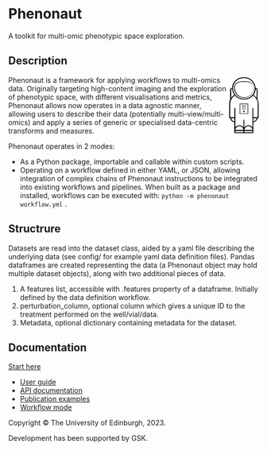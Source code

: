 # Phenonaut

A toolkit for multi-omic phenotypic space exploration. 


## Description
<img style="float: right;" src="phenonaut.png">

Phenonaut is a framework for applying workflows to multi-omics data. Originally targeting high-content imaging and the exploration of phenotypic space, with different visualisations and metrics, Phenonaut allows now operates in a data agnostic manner, allowing users to describe their data (potentially multi-view/multi-omics) and apply a series of generic or specialised data-centric transforms and measures.  

Phenonaut operates in 2 modes:

- As a Python package, importable and callable within custom scripts.
- Operating on a workflow defined in either YAML, or JSON, allowing integration of complex chains of Phenonaut instructions to be integrated into existing workflows and pipelines. When built as a package and installed, workflows can be executed with:
```python -m phenonaut workflow.yml``` .


## Structrure
Datasets are read into the dataset class, aided by a yaml file describing the underlying data (see config/ for example yaml data definition files). Pandas dataframes are created representing the data (a Phenonaut object may hold multiple dataset objects), along with two additional pieces of data. 
1) A features list, accessible with .features property of a dataframe. Initially defined by the data definition workflow.
2) perturbation_column, optional column which gives a unique ID to the treatment performed on the well/vial/data.
3) Metadata, optional dictionary containing metadata for the dataset.

## Documentation

[Start here](https://carragherlab.github.io/phenonaut/)
- [User guide](https://carragherlab.github.io/phenonaut/userguide.html)
- [API documentation](https://carragherlab.github.io/phenonaut/phenonaut.html)
- [Publication examples](https://carragherlab.github.io/phenonaut/publication_examples.html)
- [Workflow mode](https://carragherlab.github.io/phenonaut/workflow_guide.html)



Copyright © The University of Edinburgh, 2023.

Development has been supported by GSK.
